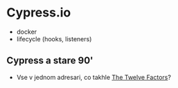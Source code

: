 # Cypress.io

- docker
- lifecycle (hooks, listeners)


## Cypress a stare 90'
- Vse v jednom adresari, co takhle [The Twelve Factors](https://12factor.net/)?
